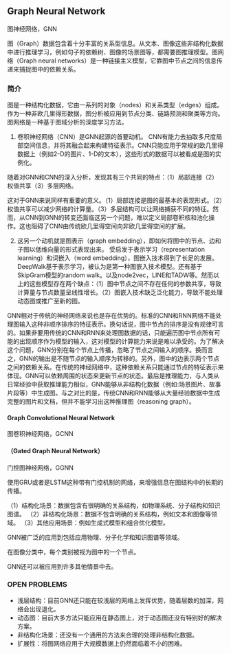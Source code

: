 ## Graph Neural Network
图神经网络，GNN

图（Graph）数据包含着十分丰富的关系型信息。从文本、图像这些非结构化数据中进行推理学习，例如句子的依赖树、图像的场景图等，都需要图推理模型。图网络（Graph neural networks）是一种链接主义模型，它靠图中节点之间的信息传递来捕捉图中的依赖关系。


### 简介
图是一种结构化数据，它由一系列的对象（nodes）和关系类型（edges）组成。作为一种非欧几里得形数据，图分析被应用到节点分类、链路预测和聚类等方向。图网络是一种基于图域分析的深度学习方法。

1. 卷积神经网络（CNN）是GNN起源的首要动机。
CNN有能力去抽取多尺度局部空间信息，并将其融合起来构建特征表示。CNN只能应用于常规的欧几里得数据上（例如2-D的图片、1-D的文本），这些形式的数据可以被看成是图的实例化。

随着对GNN和CNN的深入分析，发现其有三个共同的特点：（1）局部连接（2）权值共享（3）多层网络。

这对于GNN来说同样有重要的意义。（1）局部连接是图的最基本的表现形式。（2）权值共享可以减少网络的计算量。（3）多层结构可以让网络捕获不同的特征。然而，从CNN到GNN的转变还面临这另一个问题，难以定义局部卷积核和池化操作。这也阻碍了CNN由传统欧几里得空间向非欧几里得空间的扩展。

2. 这另一个动机就是图表示（graph embedding），即如何将图中的节点、边和子图以低维向量的形式表现出来。
受启发于表示学习（representation learning）和词嵌入（word embedding），图嵌入技术得到了长足的发展。DeepWalk基于表示学习，被认为是第一种图嵌入技术模型。还有基于SkipGram模型的random walk。以及node2vec，LINE和TADW等。然而以上的这些模型存在两个缺点：（1）图中节点之间不存在任何的参数共享，导致计算量与节点数量呈线性增长。（2）图嵌入技术缺乏泛化能力，导致不能处理动态图或推广至新的图。

GNN相对于传统的神经网络来说也是存在优势的。标准的CNN和RNN网络不能处理图输入这种非顺序排序的特征表示。换句话说，图中节点的排序是没有规律可言的。如果非要用传统的CNN和RNN来处理图数据的话，只能遍历图中节点所有可能的出现顺序作为模型的输入，这对模型的计算能力来说是难以承受的。为了解决这个问题，GNN分别在每个节点上传播，忽略了节点之间输入的顺序。换而言之，GNN的输出是不随节点的输入顺序为转移的。另外，图中的边表示两个节点之间的依赖关系。在传统的神经网络中，这种依赖关系只能通过节点的特征表示来体现。GNN可以依赖周围的状态来更新节点的状态。最后是推理能力，与人类从日常经验中获取推理能力相似，GNN能够从非结构化数据（例如:场景图片、故事片段等）中生成图。与之对比的是，传统CNN和RNN能够从大量经验数据中生成完整的图片和文档，但并不能学习出这种推理图（reasoning graph）。



#### Graph Convolutional Neural Network
图卷积神经网络，GCNN


#### （Gated Graph Neural Network）
门控图神经网络，GGNN

使用GRU或者是LSTM这种带有门控机制的网络，来增强信息在图结构中的长期的传播。





（1）结构化场景：数据包含有很明确的关系结构，如物理系统、分子结构和知识图谱。
（2）非结构化场景：数据不包含明确的关系结构，例如文本和图像等领域。
（3）其他应用场景：例如生成式模型和组合优化模型。



GNN被广泛的应用到包括应用物理、分子化学和知识图谱等领域。


在图像分类中，每个类别被视为图中的一个节点。


GNN还可以被应用到许多其他情景中去。

### OPEN PROBLEMS
- 浅层结构：目前GNN还只能在较浅层的网络上发挥优势，随着层数的加深，网络会出现退化。
- 动态图：目前大多方法只能应用在静态图上，对于动态图还没有特别好的解决方案。
- 非结构化场景：还没有一个通用的方法来合理的处理非结构化数据。
- 扩展性：将图网络应用于大规模数据上仍然面临着不小的困难。


